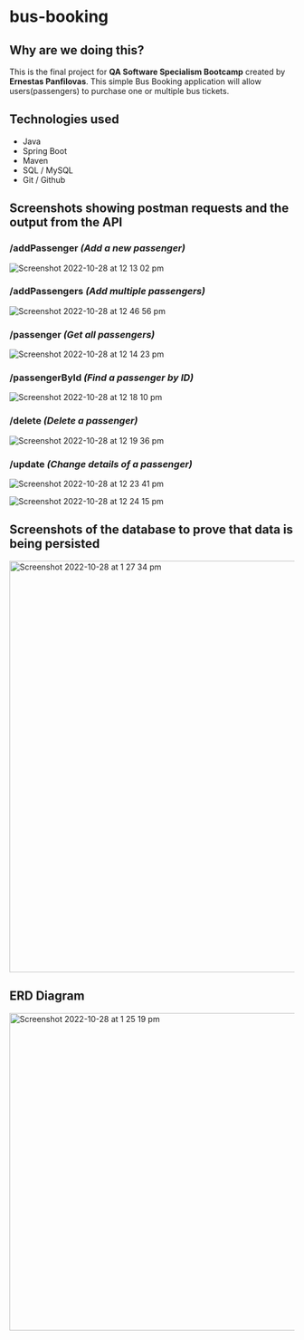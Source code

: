 # bus-booking

## Why are we doing this?

This is the final project for **QA Software Specialism Bootcamp** created by **Ernestas Panfilovas**. This simple Bus Booking application will allow users(passengers) to purchase one or multiple bus tickets.


## Technologies used
- Java
- Spring Boot
- Maven
- SQL / MySQL
- Git / Github

## Screenshots showing postman requests and the output from the API
### /addPassenger *(Add a new passenger)*

![Screenshot 2022-10-28 at 12 13 02 pm](https://user-images.githubusercontent.com/87975970/198574138-fe9b9f9d-0c4c-47c2-be76-a0f1f1a2d749.png)

### /addPassengers *(Add multiple passengers)*

![Screenshot 2022-10-28 at 12 46 56 pm](https://user-images.githubusercontent.com/87975970/198580162-07f3f185-855f-419e-9b05-0f47d1f990b8.png)

### /passenger *(Get all passengers)*

![Screenshot 2022-10-28 at 12 14 23 pm](https://user-images.githubusercontent.com/87975970/198574556-a8b36d58-ccc3-46d4-b48f-0e70a6983ea4.png)

### /passengerById *(Find a passenger by ID)*

![Screenshot 2022-10-28 at 12 18 10 pm](https://user-images.githubusercontent.com/87975970/198574953-5b2d15ad-a4f1-4416-949d-872abeb2e8dd.png)

### /delete *(Delete a passenger)*

![Screenshot 2022-10-28 at 12 19 36 pm](https://user-images.githubusercontent.com/87975970/198575172-eaeab909-74b5-4f1b-acf9-2f8d95e2cb01.png)

### /update *(Change details of a passenger)*

![Screenshot 2022-10-28 at 12 23 41 pm](https://user-images.githubusercontent.com/87975970/198575929-8e8fdd17-e0fd-45ac-8875-0456dd01d659.png)

![Screenshot 2022-10-28 at 12 24 15 pm](https://user-images.githubusercontent.com/87975970/198576018-dbaea1fe-897e-464e-8d7f-98920b23607e.png)

## Screenshots of the database to prove that data is being persisted

<img width="727" alt="Screenshot 2022-10-28 at 1 27 34 pm" src="https://user-images.githubusercontent.com/87975970/198586826-0f80cf3c-ade0-4337-8173-b1f4a8e69d21.png">

## ERD Diagram

<img width="561" alt="Screenshot 2022-10-28 at 1 25 19 pm" src="https://user-images.githubusercontent.com/87975970/198586457-9d2670f4-88ad-4c53-a589-9989162deffd.png">


